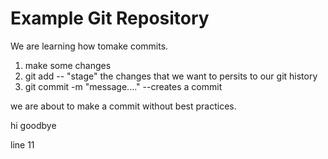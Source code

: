 # Example Git Repository

We are learning how tomake commits.

1. make some changes
2. git add -- "stage" the changes that we want to persits to our git history
3. git commit -m "message...." --creates a commit

we are about to make a commit without best practices.

hi
goodbye

line 11